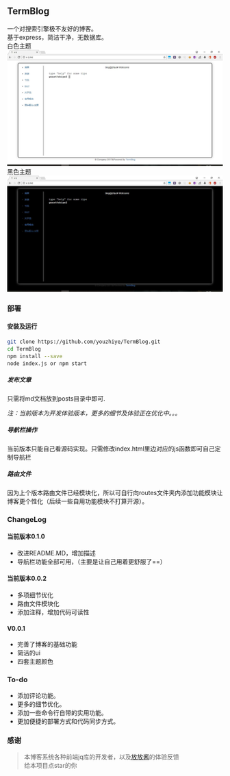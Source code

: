 ## TermBlog

一个对搜索引擎极不友好的博客。  
基于express，简洁干净，无数据库。  
白色主题  
<img src="./img/08.jpg">  
黑色主题  
<img src="./img/33.jpg">

### 部署

#### 安装及运行

```bash
git clone https://github.com/youzhiye/TermBlog.git
cd TermBlog
npm install --save 
node index.js or npm start
```  

##### 发布文章

只需将md文档放到posts目录中即可.

*注：当前版本为开发体验版本，更多的细节及体验正在优化中。。。*  
##### 导航栏操作

当前版本只能自己看源码实现。只需修改index.html里边对应的js函数即可自己定制导航栏  

##### 路由文件

因为上个版本路由文件已经模块化，所以可自行向routes文件夹内添加功能模块让博客更个性化（后续一些自用功能模块不打算开源）。  

### ChangeLog

#### 当前版本0.1.0

* 改进README.MD，增加描述
* 导航栏功能全部可用，（主要是让自己用着更舒服了==）  

#### 当前版本0.0.2  

* 多项细节优化  
* 路由文件模块化  
* 添加注释，增加代码可读性

#### V0.0.1  

* 完善了博客的基础功能    
* 简洁的ui  
* 四套主题颜色  

### To-do  

* 添加评论功能。  
* 更多的细节优化。 
* 添加一些命令行自带的实用功能。  
* 更加便捷的部署方式和代码同步方式。 

### 感谢  
> 本博客系统各种前端jq库的开发者，以及[放放酱](https://godeep.pro)的体验反馈  
> 给本项目点star的你